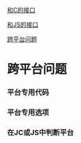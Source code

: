 [和C的接口](cn_c_interface)

[和JS的接口](cn_js_interface)

[跨平台问题](cn_cross_platform)

# 跨平台问题

### 平台专用代码

### 平台专用选项

### 在JC或JS中判断平台
